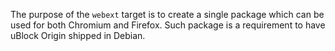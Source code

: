 The purpose of the `webext` target is to create a single package which
can be used for both Chromium and Firefox. Such package is a requirement
to have uBlock Origin shipped in Debian.
